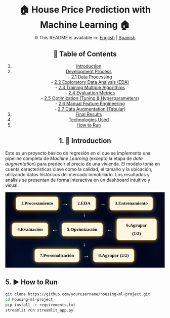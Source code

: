 <h1 align="center"  style="margin-bottom: -10px;">🏠 House Price Prediction with Machine Learning 🏠</h1>
<div align="center">

🌐 This README is available in: [English](README.md) | [Spanish](README.es.md)

</div>

<div align="center">

## 📑 Table of Contents

1. [Introduction](#1-introduction)  
2. [Development Process](#2-development-process)  
&nbsp;&nbsp;- [2.1 Data Processing](#21-data-processing)  
&nbsp;&nbsp;- [2.2 Exploratory Data Analysis (EDA)](#22-exploratory-data-analysis-eda)  
&nbsp;&nbsp;- [2.3 Training Multiple Algorithms](#23-training-multiple-algorithms)  
&nbsp;&nbsp;- [2.4 Evaluation Metrics](#24-evaluation-metrics)  
&nbsp;&nbsp;- [2.5 Optimization (Tuning & Hyperparameters)](#25-optimization-tuning--hyperparameters)  
&nbsp;&nbsp;- [2.6 Manual Feature Engineering](#26-manual-feature-engineering)  
&nbsp;&nbsp;- [2.7 Data Augmentation (Tabular)](#27-data-augmentation-tabular)  
3. [Final Results](#3-final-results)  
4. [Technologies Used](#4-technologies-used)  
5. [How to Run](#5-how-to-run)

</div>

<h2 align="center">1. 📌 Introduction </h2>

Este es un proyecto básico de regresión en el que se implementa una pipeline completa de *Machine Learning* (excepto la etapa de *data augmentation*) para predecir el precio de una vivienda. El modelo toma en cuenta características clave como la calidad, el tamaño y la ubicación, utilizando datos históricos del mercado inmobiliario. Los resultados y análisis se presentan de forma interactiva en un dashboard intuitivo y visual.

<div align="center">
  <img src="https://github.com/KevinAlberto01/3.MachineLearning/blob/main/1.FundamentalsML/2.HousePricePrediction/1.Basic/Steps/Img/spanish.png?raw=true" alt="Dashboard Preview" width="600"/>
</div>


## 5. ▶️ How to Run

```bash
git clone https://github.com/yourusername/housing-ml-project.git
cd housing-ml-project
pip install -r requirements.txt
streamlit run streamlit_app.py
